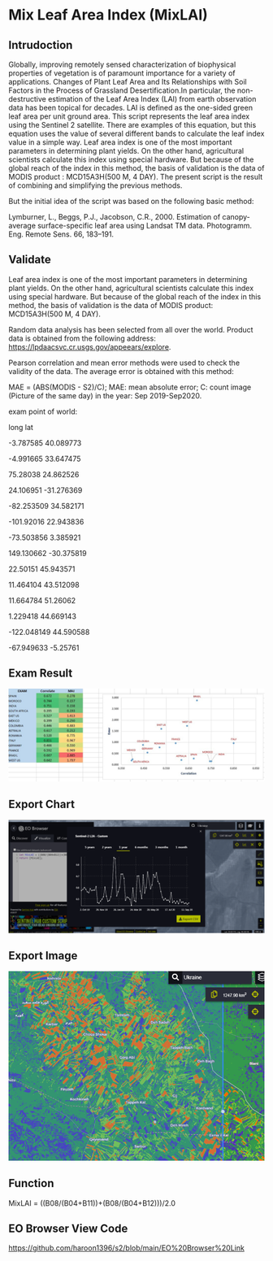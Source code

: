 # Mix Leaf Area Index (MixLAI)

## Intrudoction

Globally, improving remotely sensed characterization of biophysical properties of vegetation is of paramount importance for a variety of applications. Changes of Plant Leaf Area and Its Relationships with Soil Factors in the Process of Grassland Desertification.In particular, the non-destructive estimation of the Leaf Area Index (LAI) from earth observation data has been topical for decades. LAI is defined as the one-sided green leaf area per unit ground area.
This script represents the leaf area index using the Sentinel 2 satellite. There are examples of this equation, but this equation uses the value of several different bands to calculate the leaf index value in a simple way.
Leaf area index is one of the most important parameters in determining plant yields.
On the other hand, agricultural scientists calculate this index using special hardware. But because of the global reach of the index in this method, the basis of validation is the data of MODIS product : MCD15A3H(500 M, 4 DAY).
The present script is the result of combining and simplifying the previous methods.

But the initial idea of ​​the script was based on the following basic method:

Lymburner, L., Beggs, P.J., Jacobson, C.R., 2000. Estimation of canopy-average surface-specific leaf area using Landsat TM data. Photogramm. Eng. Remote Sens. 66, 183–191.

## Validate

Leaf area index is one of the most important parameters in determining plant yields. On the other hand, agricultural scientists calculate this index using special hardware. But because of the global reach of the index in this method, the basis of validation is the data of MODIS product: MCD15A3H(500 M, 4 DAY).

 Random data analysis has been selected from all over the world. Product data is obtained from the following address:
https://lpdaacsvc.cr.usgs.gov/appeears/explore.

Pearson correlation and mean error methods were used to check the validity of the data. The average error is obtained with this method:

MAE = (ABS(MODIS - S2)/C); MAE:  mean absolute error; C: count image (Picture of the same day) in the year: Sep 2019-Sep2020.


exam point of world:

long	lat

-3.787585	40.089773

-4.991665	33.647475

75.28038	24.862526

24.106951	-31.276369

-82.253509	34.582171

-101.92016	22.943836

-73.503856	3.385921

149.130662	-30.375819

22.50151	45.943571

11.464104	43.512098

11.664784	51.26062

1.229418  44.669143

-122.048149	44.590588

-67.949633	-5.25761

## Exam Result

<img src="./report.jpg">

## Export Chart

<img src="./2.jpg">

## Export Image

<img src="./3.jpg">

## Function

MixLAI = ((B08/(B04+B11))+(B08/(B04+B12)))/2.0

## EO Browser View Code
https://github.com/haroon1396/s2/blob/main/EO%20Browser%20Link
